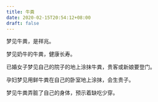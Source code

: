 ```yaml
---
title: 牛粪
date: 2020-02-15T20:54:12+08:00
draft: false
---
```


梦见牛粪，是祥兆。


梦见奶牛的牛粪，健康长寿。


已婚女子梦见自己的院子的地上涂抹牛粪，贵客或新娘要登门。


孕妇梦见用鲜牛粪在自己的卧室地上涂抹，会生贵子。


梦见牛粪弄脏了自己的身体，预示着缺吃少穿。
